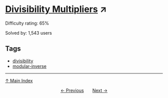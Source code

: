 # [Divisibility Multipliers](https://projecteuler.net/problem=274) ↗️

Difficulty rating: 65%

Solved by: 1,543 users
## Tags

- [divisibility](../tags/divisibility.md)
- [modular-inverse](../tags/modular-inverse.md)



---

[↑ Main Index](../README.md)


<div align=center><a href='273.md'>← Previous</a> &nbsp;&nbsp; &nbsp;&nbsp;  <a href='275.md'>Next →</a></div>
